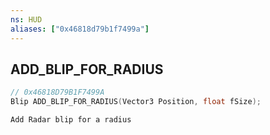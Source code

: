 ```yaml
---
ns: HUD
aliases: ["0x46818d79b1f7499a"]
---
```

## ADD_BLIP_FOR_RADIUS

```c
// 0x46818D79B1F7499A
Blip ADD_BLIP_FOR_RADIUS(Vector3 Position, float fSize);
```

```
Add Radar blip for a radius
```
